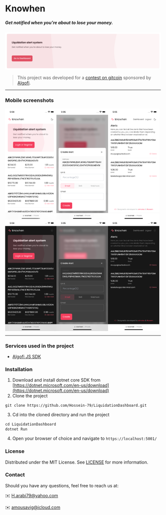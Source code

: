 # Knowhen
##### Get notified when you're about to lose your money.

![knowhen](/readme/hero.png)
> This project was developed for a [contest on gitcoin](https://gitcoin.co/issue/algofiorg/algofi-gitcoin/1/100028540) sponsored by [Algofi](https://algofi.org).
---
### Mobile screenshots
<div style="display:flex">
  <img src="/readme/01.png" width="33%" />
  <img src="/readme/02.png"  width="33%" />
  <img src="/readme/03.png" width="33%" />
</div>
<div style="display:flex">
  <img src="/readme/04.png" width="33%" />
  <img src="/readme/05.png"  width="33%" />
  <img src="/readme/06.png" width="33%" />
</div>

---
### Services used in the project
* [Algofi JS SDK](https://github.com/Algofiorg/algofi-js-sdk)

### Installation
1. Download and install dotnet core SDK from [https://dotnet.microsoft.com/en-us/download](https://dotnet.microsoft.com/en-us/download)
2. Clone the project
```
git clone https://github.com/Hossein-79/LiquidationDashboard.git
```
3. Cd into the cloned directory and run the project
```
cd LiquidationDashboard
dotnet Run
```
4. Open your browser of choice and navigate to `https://localhost:5001/`

### License
Distributed under the MIT License. See [LICENSE](/LICENSE) for more information.

### Contact
Should you have any questions, feel free to reach us at:

✉️ [H.arabi79@yahoo.com](mailto:H.arabi79@yahoo.com)

✉️ [amousavig@icloud.com](mailto:amousavig@icloud.com)
